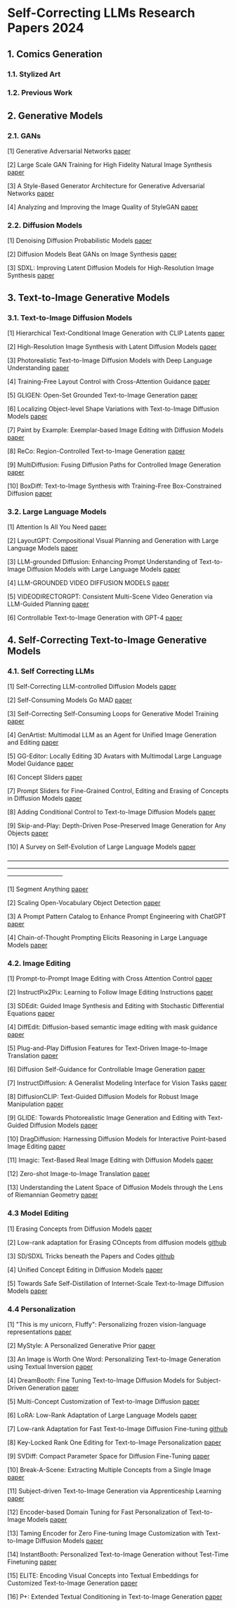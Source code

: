 # Self-Correcting LLMs Research Papers 2024

## 1. Comics Generation
### 1.1. Stylized Art

### 1.2. Previous Work

## 2. Generative Models
### 2.1. GANs
[1] Generative Adversarial Networks [paper](https://arxiv.org/pdf/1406.2661)

[2] Large Scale GAN Training for High Fidelity Natural Image Synthesis [paper](https://arxiv.org/abs/1809.11096)

[3] A Style-Based Generator Architecture for Generative Adversarial Networks [paper](https://arxiv.org/pdf/1812.04948)

[4] Analyzing and Improving the Image Quality of StyleGAN [paper](https://arxiv.org/abs/1912.04958)

### 2.2. Diffusion Models
[1] Denoising Diffusion Probabilistic Models [paper](https://arxiv.org/pdf/2006.11239)

[2] Diffusion Models Beat GANs on Image Synthesis [paper](https://arxiv.org/abs/2105.05233)

[3] SDXL: Improving Latent Diffusion Models for High-Resolution Image Synthesis [paper](https://arxiv.org/pdf/2307.01952)

## 3. Text-to-Image Generative Models
### 3.1. Text-to-Image Diffusion Models
[1] Hierarchical Text-Conditional Image Generation with CLIP Latents [paper](https://arxiv.org/abs/2204.06125)

[2] High-Resolution Image Synthesis with Latent Diffusion Models [paper](https://arxiv.org/pdf/2112.10752)

[3] Photorealistic Text-to-Image Diffusion Models with Deep Language Understanding [paper](https://arxiv.org/abs/2205.11487)

[4] Training-Free Layout Control with Cross-Attention Guidance [paper](https://arxiv.org/pdf/2304.03373)

[5] GLIGEN: Open-Set Grounded Text-to-Image Generation [paper](https://arxiv.org/pdf/2301.07093)

[6] Localizing Object-level Shape Variations with Text-to-Image Diffusion Models [paper](https://arxiv.org/pdf/2303.11306)

[7] Paint by Example: Exemplar-based Image Editing with Diffusion Models [paper](https://arxiv.org/pdf/2211.13227)

[8] ReCo: Region-Controlled Text-to-Image Generation [paper](https://arxiv.org/pdf/2211.15518)

[9] MultiDiffusion: Fusing Diffusion Paths for Controlled Image Generation [paper](https://arxiv.org/abs/2302.08113)

[10] BoxDiff: Text-to-Image Synthesis with Training-Free Box-Constrained Diffusion [paper](https://arxiv.org/abs/2307.10816)

### 3.2. Large Language Models
[1] Attention Is All You Need [paper](https://arxiv.org/pdf/1706.03762)

[2] LayoutGPT: Compositional Visual Planning and Generation with Large Language Models [paper](https://arxiv.org/pdf/2305.15393)

[3] LLM-grounded Diffusion: Enhancing Prompt Understanding of Text-to-Image Diffusion Models with Large Language Models [paper](https://arxiv.org/pdf/2305.13655)

[4] LLM-GROUNDED VIDEO DIFFUSION MODELS [paper](https://arxiv.org/pdf/2309.17444)

[5] VIDEODIRECTORGPT: Consistent Multi-Scene Video Generation via LLM-Guided Planning [paper](https://arxiv.org/pdf/2309.15091)

[6] Controllable Text-to-Image Generation with GPT-4 [paper](https://arxiv.org/pdf/2305.18583)

## 4. Self-Correcting Text-to-Image Generative Models
### 4.1. Self Correcting LLMs
[1] Self-Correcting LLM-controlled Diffusion Models [paper](https://arxiv.org/pdf/2311.16090)

[2] Self-Consuming Models Go MAD [paper](https://arxiv.org/pdf/2307.01850)
 
[3] Self-Correcting Self-Consuming Loops for Generative Model Training [paper](https://arxiv.org/pdf/2402.07087)
 
[4] GenArtist: Multimodal LLM as an Agent for Unified Image Generation and Editing [paper](https://arxiv.org/pdf/2407.05600)
 
[5] GG-Editor: Locally Editing 3D Avatars with Multimodal Large Language Model Guidance [paper](https://openreview.net/pdf?id=31rrsYnriG)

[6] Concept Sliders [paper](https://arxiv.org/pdf/2311.12092)

[7] Prompt Sliders for Fine-Grained Control, Editing and Erasing of Concepts in Diffusion Models [paper](https://arxiv.org/pdf/2409.16535)

[8] Adding Conditional Control to Text-to-Image Diffusion Models [paper](https://arxiv.org/pdf/2302.05543)

[9] Skip-and-Play: Depth-Driven Pose-Preserved Image Generation for Any Objects [paper](https://arxiv.org/pdf/2409.02653)

[10] A Survey on Self-Evolution of Large Language Models [paper](https://arxiv.org/pdf/2404.14387)

—————————————————————————————————————————————————————————————————————————————————

[1] Segment Anything [paper](https://arxiv.org/abs/2304.02643)

[2] Scaling Open-Vocabulary Object Detection [paper](https://arxiv.org/abs/2306.09683)

[3] A Prompt Pattern Catalog to Enhance Prompt Engineering with ChatGPT [paper](https://arxiv.org/abs/2302.11382)

[4] Chain-of-Thought Prompting Elicits Reasoning in Large Language Models [paper](https://arxiv.org/abs/2201.11903)

### 4.2. Image Editing
[1] Prompt-to-Prompt Image Editing with Cross Attention Control [paper](https://arxiv.org/pdf/2208.01626)

[2] InstructPix2Pix: Learning to Follow Image Editing Instructions [paper](https://arxiv.org/abs/2211.09800)

[3] SDEdit: Guided Image Synthesis and Editing with Stochastic Differential Equations [paper](https://arxiv.org/abs/2108.01073)

[4] DiffEdit: Diffusion-based semantic image editing with mask guidance [paper](https://arxiv.org/abs/2210.11427)

[5] Plug-and-Play Diffusion Features for Text-Driven Image-to-Image Translation [paper](https://arxiv.org/abs/2211.12572)

[6] Diffusion Self-Guidance for Controllable Image Generation [paper](https://arxiv.org/abs/2306.00986)

[7] InstructDiffusion: A Generalist Modeling Interface for Vision Tasks [paper](https://arxiv.org/abs/2309.03895)

[8] DiffusionCLIP: Text-Guided Diffusion Models for Robust Image Manipulation [paper](https://arxiv.org/abs/2110.02711)

[9] GLIDE: Towards Photorealistic Image Generation and Editing with Text-Guided Diffusion Models [paper](https://arxiv.org/abs/2112.10741)

[10] DragDiffusion: Harnessing Diffusion Models for Interactive Point-based Image Editing [paper](https://arxiv.org/abs/2306.14435)

[11] Imagic: Text-Based Real Image Editing with Diffusion Models [paper](https://arxiv.org/abs/2210.09276)

[12] Zero-shot Image-to-Image Translation [paper](https://arxiv.org/abs/2302.03027)

[13] Understanding the Latent Space of Diffusion Models through the Lens of Riemannian Geometry [paper](https://arxiv.org/abs/2307.12868)

### 4.3 Model Editing
[1] Erasing Concepts from Diffusion Models [paper](https://arxiv.org/abs/2303.07345)

[2] Low-rank adaptation for Erasing COncepts from diffusion models [github](https://github.com/p1atdev/LECO/tree/main)

[3] SD/SDXL Tricks beneath the Papers and Codes [github](https://normxu.github.io/sd-tricks/)

[4] Unified Concept Editing in Diffusion Models [paper](https://arxiv.org/abs/2308.14761)

[5] Towards Safe Self-Distillation of Internet-Scale Text-to-Image Diffusion Models [paper](https://arxiv.org/abs/2307.05977)

### 4.4 Personalization
[1] "This is my unicorn, Fluffy": Personalizing frozen vision-language representations [paper](https://arxiv.org/abs/2204.01694)

[2] MyStyle: A Personalized Generative Prior [paper](https://arxiv.org/abs/2203.17272)

[3] An Image is Worth One Word: Personalizing Text-to-Image Generation using Textual Inversion [paper](https://arxiv.org/abs/2208.01618)

[4] DreamBooth: Fine Tuning Text-to-Image Diffusion Models for Subject-Driven Generation [paper](https://arxiv.org/abs/2208.12242)

[5] Multi-Concept Customization of Text-to-Image Diffusion [paper](https://arxiv.org/abs/2212.04488)

[6] LoRA: Low-Rank Adaptation of Large Language Models [paper](https://arxiv.org/pdf/2106.09685)

[7] Low-rank Adaptation for Fast Text-to-Image Diffusion Fine-tuning [github](https://github.com/cloneofsimo/lora)

[8] Key-Locked Rank One Editing for Text-to-Image Personalization [paper](https://arxiv.org/abs/2305.01644)

[9] SVDiff: Compact Parameter Space for Diffusion Fine-Tuning [paper](https://arxiv.org/abs/2303.11305)

[10] Break-A-Scene: Extracting Multiple Concepts from a Single Image [paper](https://arxiv.org/abs/2305.16311)

[11] Subject-driven Text-to-Image Generation via Apprenticeship Learning [paper](https://arxiv.org/abs/2304.00186)

[12] Encoder-based Domain Tuning for Fast Personalization of Text-to-Image Models [paper](https://arxiv.org/abs/2302.12228)

[13] Taming Encoder for Zero Fine-tuning Image Customization with Text-to-Image Diffusion Models [paper](https://arxiv.org/abs/2304.02642)

[14] InstantBooth: Personalized Text-to-Image Generation without Test-Time Finetuning [paper](https://arxiv.org/abs/2304.03411)

[15] ELITE: Encoding Visual Concepts into Textual Embeddings for Customized Text-to-Image Generation [paper](https://arxiv.org/abs/2302.13848)

[16] P+: Extended Textual Conditioning in Text-to-Image Generation [paper](https://arxiv.org/abs/2303.09522)
